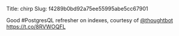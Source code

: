 Title: chirp
Slug: f4289b0bd92a75ee55995abe5cc67901

Good #PostgresQL refresher on indexes, courtesy of <a href="http://twitter.com/thoughtbot">@thoughtbot</a> <a href="https://t.co/8RVWOQFL">https://t.co/8RVWOQFL</a>
